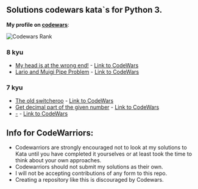 ## Solutions codewars kata\`s for Python 3.

**My profile on [codewars](https://www.codewars.com/users/NikolayZaytsev)**:

![Codewars Rank](https://www.codewars.com/users/NikolayZaytsev/badges/large)

### 8 kyu
- [My head is at the wrong end!](https://github.com/ZaytsevNS/python_codewars/blob/main/8KYU/fix_the_meerkat.py) - [Link to CodeWars](https://www.codewars.com/kata/56f699cd9400f5b7d8000b55)
- [Lario and Muigi Pipe Problem](https://github.com/ZaytsevNS/python_codewars/blob/main/8KYU/pipe_fix.py) - [Link to CodeWars](https://www.codewars.com/kata/56b29582461215098d00000f)

### 7 kyu
- [The old switcheroo](https://github.com/ZaytsevNS/python_codewars/blob/main/7KYU/vowel_to_index.py) - [Link to CodeWars](https://www.codewars.com/kata/55d410c492e6ed767000004f)
- [Get decimal part of the given number](https://github.com/ZaytsevNS/python_codewars/blob/main/7KYU/get_decimal.py) - [Link to CodeWars](https://www.codewars.com/kata/586e4c61aa0428f04e000069)
- [-](-) - [Link to CodeWars](-)

## Info for CodeWarriors:
- Codewarriors are strongly encouraged not to look at my solutions to Kata until you have completed it yourselves or at least took the time to think about your own approaches.
- Codewarriors should not submit my solutions as their own.
- I will not be accepting contributions of any form to this repo.
- Creating a repository like this is discouraged by Codewars.
